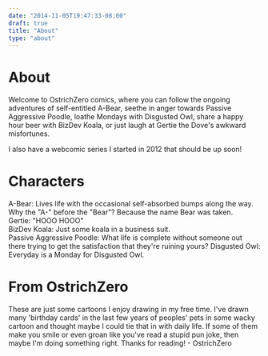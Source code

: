 ```yaml
---
date: "2014-11-05T19:47:33-08:00"
draft: true
title: "About"
type: "about"
---
```

<h1>About</h1>

Welcome to OstrichZero comics, where you can follow the ongoing adventures of self-entitled A-Bear,
seethe in anger towards Passive Aggressive Poodle, loathe Mondays with Disgusted Owl, share a happy hour beer with BizDev Koala, or just laugh at
Gertie the Dove's awkward misfortunes.  

I also have a webcomic series I started in 2012 that should be up soon!


<h1>Characters</h1>
A-Bear: Lives life with the occasional self-absorbed bumps along the way. Why the "A-" before the "Bear"? Because the name Bear was taken.
<br />
Gertie: "HOOO HOOO"
<br />
BizDev Koala: Just some koala in a business suit.
<br />
Passive Aggressive Poodle: What life is complete without someone out there trying to get the satisfaction that they're ruining yours?  
Disgusted Owl: Everyday is a Monday for Disgusted Owl.

<h1>From OstrichZero</h1>
These are just some cartoons I enjoy drawing in my free time. I've drawn many 'birthday cards' in the last few years of peoples' pets in some wacky cartoon and thought maybe I could tie that in with daily life. If some of them make you smile or even groan like you've read a stupid pun joke, then maybe I'm doing something right. Thanks for reading!  
- OstrichZero
